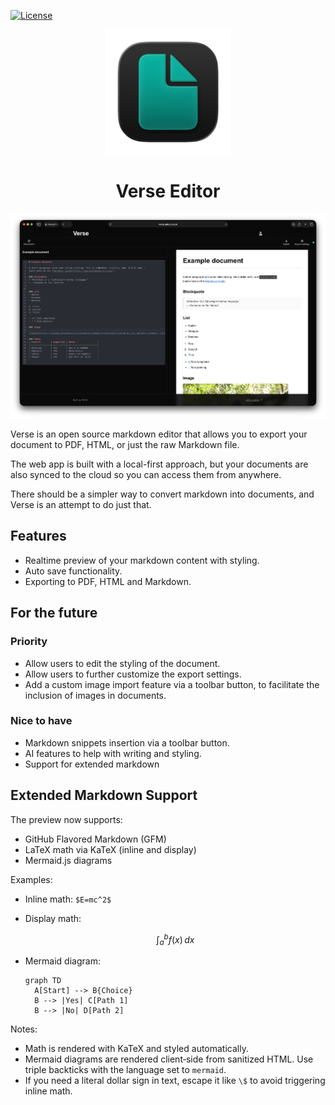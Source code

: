 [![License](https://img.shields.io/badge/License-NonCommercial-blue?style=flat-square)](LICENSE)

<div align="center">
  <img src="public/logo.png" alt="Verse Editor Logo" width="200">
</div>

<div align="center">
  <h1>Verse Editor</h1>
</div>

<div align="center">
  <img src="public/screenshot.png" alt="Verse Editor Screenshot" width="800">
</div>

Verse is an open source markdown editor that allows you to export your document to PDF, HTML, or just the raw Markdown file.

The web app is built with a local-first approach, but your documents are also synced to the cloud so you can access them from anywhere.

There should be a simpler way to convert markdown into documents, and Verse is an attempt to do just that.

## Features

- Realtime preview of your markdown content with styling.
- Auto save functionality.
- Exporting to PDF, HTML and Markdown.

## For the future

### Priority

- Allow users to edit the styling of the document.
- Allow users to further customize the export settings.
- Add a custom image import feature via a toolbar button, to facilitate the inclusion of images in documents.

### Nice to have

- Markdown snippets insertion via a toolbar button.
- AI features to help with writing and styling.
- Support for extended markdown

## Extended Markdown Support

The preview now supports:

- GitHub Flavored Markdown (GFM)
- LaTeX math via KaTeX (inline and display)
- Mermaid.js diagrams

Examples:

- Inline math: `$E=mc^2$`

- Display math:

  $$
  \int_a^b f(x)\,dx
  $$

- Mermaid diagram:
  ```mermaid
  graph TD
    A[Start] --> B{Choice}
    B --> |Yes| C[Path 1]
    B --> |No| D[Path 2]
  ```

Notes:

- Math is rendered with KaTeX and styled automatically.
- Mermaid diagrams are rendered client‑side from sanitized HTML. Use triple backticks with the language set to `mermaid`.
- If you need a literal dollar sign in text, escape it like `\$` to avoid triggering inline math.
